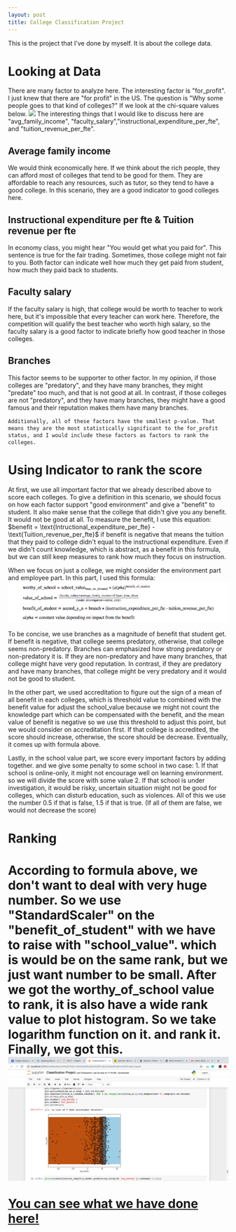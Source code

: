 ```yaml
---
layout: post
title: College Classification Project
---
```


This is the project that I've done by myself. It is about the college data. 
<h1> Looking at Data </h1>
 There are many factor to analyze here. The interesting factor is "for_profit". 
 I just knew that there are "for profit" in the US. The question is "Why some people goes to that kind of colleges?" If we look at the chi-square values below.
   <img src = "/images/college_chi.png">
   The interesting things that I would like to discuss here are "avg_family_income", "faculty_salary","instructional_expenditure_per_fte", and "tuition_revenue_per_fte". 
    <h2> Average family income </h2>
       We would think economically here. If we think about the rich people, they can afford most of colleges that tend to be good for them. They are affordable to reach any resources, such as tutor, 
       so they tend to have a good college. In this scenario, they are a good indicator to good colleges here.
    <h2> Instructional expenditure per fte & Tuition revenue per fte</h2>
       In economy class, you might hear "You would get what you paid for". This sentence is true for 
       the fair trading. Sometimes, those college might not fair to you. Both factor can indicate well how much they get paid from student, how much they paid back to students. 
    <h2>Faculty salary</h2>
        If the faculty salary is high, that college would be worth to teacher to work here, but it's impossible that every teacher can work here. Therefore, the competition will qualify the best teacher who worth high salary, so the faculty salary is a good factor to indicate 
        briefly how good teacher in those colleges.
    <h2> Branches </h2>
        This factor seems to be supporter to other factor. In my opinion, if those colleges are "predatory", and they have many branches, they might "predate" too much, and that is not good at all. In contrast, if those colleges are not "predatory", and they have many branches, they might have a good famous and their reputation makes them have many branches.
    
    Additionally, all of these factors have the smallest p-value. That means they are the most statistically significant to the for_profit status, and I would include these factors as factors to rank the colleges.

<h1> Using Indicator to rank the score </h1>
        <p>At first, we use all important factor that we already described above to score each colleges. To give a definition in this scenario, we should focus on how each factor support "good environment"
        and give a "benefit" to student. It also make sense that the college that didn't give you any benefit. It would not be good at all. To measure the benefit, I use this equation: 
        $benefit = \text{Intructional_expenditure_per_fte} - \text{Tuition_revenue_per_fte}$
        if benefit is negative that means the tuition that they paid to college didn't equal to the instructional expenditure. Even if we didn't count knowledge, which is abstract, as a benefit in this formula, but we can still keep measures to rank how much they focus on instruction.
        <p> When we focus on just a college, we might consider the environment part and employee part. 
        In this part, I used this formula:
    <img src = "/images/classification_formula.png">
        <p>To be concise, we use branches as a magnitude of benefit that student get. If benefit is negative, that college seems predatory, otherwise, that college seems non-predatory. Branches can emphasized how strong predatory or non-predatory it is. If they are non-predatory and have many branches, that college might have very good reputation. In contrast, if they are predatory and have many branches, that college might be very predatory and it would not be good to student. 
        <p>In the other part, we used accreditation to figure out the sign of a mean of all benefit in each colleges, which is threshold value to combined with the benefit value for adjust the school_value because we might not count the knowledge part which can be compensated with the benefit, and the mean value of benefit is negative so we use this threshold to adjust this point, but we would consider on accreditation first. If that college is accredited, the score should increase, otherwise, the score should be decrease. Eventually, it comes up with formula above.
        <p> Lastly, in the school value part, we score every important factors by adding together. and we give some penalty to some school in two case:
            1. If that school is online-only, it might not encourage well on learning environment. so we will divide the score with some value
            2. If that school is under investigation, it would be risky, uncertain situation might not be good for colleges, which can disturb education, such as violences.
            All of this we use the number 0.5 if that is false, 1.5 if that is true. (If all of them are false, we would not decrease the score)
        <h1>Ranking<h1>
            According to formula above, we don't want to deal with very huge number. So we use "StandardScaler" on the "benefit_of_student" with we have to raise with "school_value". which is would be on the same rank, but we just want number to be small.
            After we got the worthy_of_school value to rank, it is also have a wide rank value to plot histogram. So we take logarithm function on it. and rank it. Finally, we got this.
            <img src = 'images/classification_decision_boundaries.png'>

<a href = "https://github.com/kimmypracha/ClassificationProject"> You can see what we have done here! </a>
